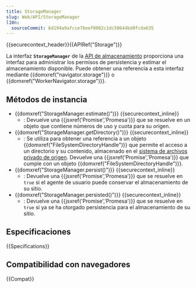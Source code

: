 ```yaml
---
title: StorageManager
slug: Web/API/StorageManager
l10n:
  sourceCommit: 6d194a9afcce7beef0082c1dc50644bd0fcda635
---
```


{{securecontext_header}}{{APIRef("Storage")}}

La interfaz **`StorageManager`** de la [API de almacenamiento](/es/docs/Web/API/Storage_API) proporciona una interfaz para administrar los permisos de persistencia y estimar el almacenamiento disponible. Puede obtener una referencia a esta interfaz mediante {{domxref("navigator.storage")}} o {{domxref("WorkerNavigator.storage")}}.

## Métodos de instancia

- {{domxref("StorageManager.estimate()")}} {{securecontext_inline}}
  - : Devuelve una {{jsxref('Promise','Promesa')}} que se resuelve en un objeto que contiene números de uso y cuota para su origen.
- {{domxref("StorageManager.getDirectory()")}} {{securecontext_inline}}
  - : Se utiliza para obtener una referencia a un objeto {{domxref("FileSystemDirectoryHandle")}} que permite el acceso a un directorio y su contenido, almacenado en el [sistema de archivos privado de origen](/es/docs/Web/API/File_System_API#origin_private_file_system). Devuelve una {{jsxref('Promise','Promesa')}} que cumple con un objeto {{domxref("FileSystemDirectoryHandle")}}.
- {{domxref("StorageManager.persist()")}} {{securecontext_inline}}
  - : Devuelve una {{jsxref('Promise','Promesa')}} que se resuelve en `true` si el agente de usuario puede conservar el almacenamiento de su sitio.
- {{domxref("StorageManager.persisted()")}} {{securecontext_inline}}
  - : Devuelve una {{jsxref('Promise','Promesa')}} que se resuelve en `true` si ya se ha otorgado persistencia para el almacenamiento de su sitio.

## Especificaciones

{{Specifications}}

## Compatibilidad con navegadores

{{Compat}}
